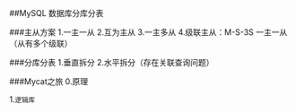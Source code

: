 ##MySQL 数据库分库分表

###主从方案
1.一主一从
2.互为主从
3.一主多从
4.级联主从：M-S-3S 一主一从（从有多个级联）

###分库分表
1.垂直拆分
2.水平拆分（存在关联查询问题）

###Mycat之旅
0.原理

1.`逻辑库` 